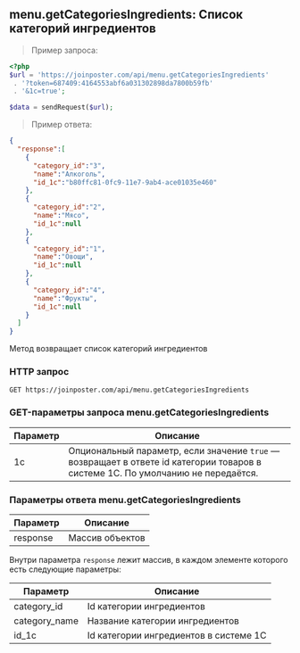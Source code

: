 ## menu.getCategoriesIngredients: Список категорий ингредиентов

> Пример запроса:

```php
<?php
$url = 'https://joinposter.com/api/menu.getCategoriesIngredients'
 . '?token=687409:4164553abf6a031302898da7800b59fb'
 . '&1c=true';

$data = sendRequest($url);
```

> Пример ответа:

```json
{  
  "response":[  
    {  
      "category_id":"3",
      "name":"Алкоголь",
      "id_1c":"b80ffc81-0fc9-11e7-9ab4-ace01035e460"
    },
    {  
      "category_id":"2",
      "name":"Мясо",
      "id_1c":null
    },
    {  
      "category_id":"1",
      "name":"Овощи",
      "id_1c":null
    },
    {  
      "category_id":"4",
      "name":"Фрукты",
      "id_1c":null
    }
  ]
}
```

Метод возвращает список категорий ингредиентов

### HTTP запрос

`GET https://joinposter.com/api/menu.getCategoriesIngredients`

### GET-параметры запроса menu.getCategoriesIngredients

Параметр | Описание
-------- | --------
1c | Опциональный параметр, если значение `true` — возвращает в ответе id категории товаров в системе 1С. По умолчанию не передаётся.

### Параметры ответа menu.getCategoriesIngredients

Параметр | Описание
-------- | --------
response | Массив объектов

Внутри параметра `response` лежит массив, в каждом элементе которого есть следующие параметры:

Параметр | Описание
-------- | --------
category_id | Id категории ингредиентов
category_name | Название категории ингредиентов
id_1c | Id категории ингредиентов в системе 1С
